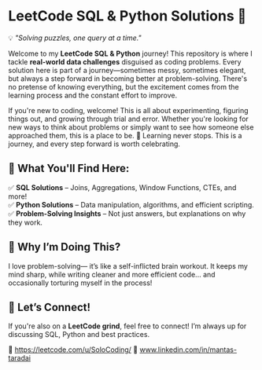 # **LeetCode SQL & Python Solutions 🚀**  

💡 *"Solving puzzles, one query at a time."*  

Welcome to my **LeetCode SQL & Python** journey! This repository is where I tackle **real-world data challenges** disguised as coding problems. 
Every solution here is part of a journey—sometimes messy, sometimes elegant, but always a step forward in becoming better at problem-solving. There's no pretense of knowing everything, but the excitement comes from the learning process and the constant effort to improve.

If you're new to coding, welcome! This is all about experimenting, figuring things out, and growing through trial and error. Whether you're looking for new ways to think about problems or simply want to see how someone else approached them, this is a place to be. 🌱
Learning never stops. This is a journey, and every step forward is worth celebrating.

## **📌 What You'll Find Here:**  
✅ **SQL Solutions** – Joins, Aggregations, Window Functions, CTEs, and more!  
✅ **Python Solutions** – Data manipulation, algorithms, and efficient scripting.  
✅ **Problem-Solving Insights** – Not just answers, but explanations on why they work.  

## **🌱 Why I’m Doing This?**  

I love problem-solving— it’s like a self-inflicted brain workout. 
It keeps my mind sharp, while writing cleaner and more efficient code... and occasionally torturing myself in the process!


## **🚀 Let’s Connect!**  
If you're also on a **LeetCode grind**, feel free to connect! I’m always up for discussing SQL, Python and best practices.  

🔗 https://leetcode.com/u/SoloCoding/
🔗 www.linkedin.com/in/mantas-taradai
